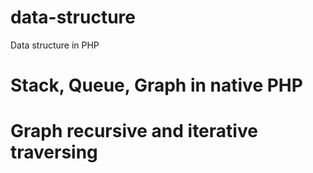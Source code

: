 # data-structure
Data structure in PHP

# Stack, Queue, Graph in native PHP
# Graph recursive and iterative traversing
